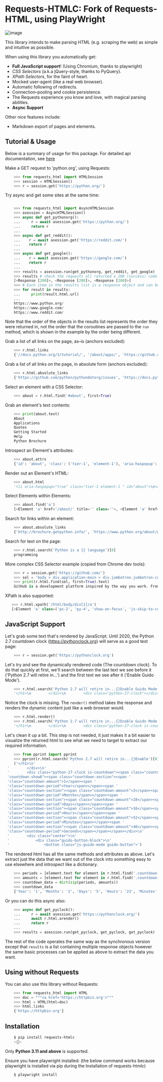 # Requests-HTMLC: Fork of Requests-HTML, using PlayWright

![image](https://farm5.staticflickr.com/4695/39152770914_a3ab8af40d_k_d.jpg)

This library intends to make parsing HTML (e.g. scraping the web) as
simple and intuitive as possible.

When using this library you automatically get:

- **Full JavaScript support**! (Using Chromium, thanks to playwright)
- *CSS Selectors* (a.k.a jQuery-style, thanks to PyQuery).
- *XPath Selectors*, for the faint of heart.
- Mocked user-agent (like a real web browser).
- Automatic following of redirects.
- Connection–pooling and cookie persistence.
- The Requests experience you know and love, with magical parsing abilities.
- **Async Support**

Other nice features include:
- Markdown export of pages and elements.

## Tutorial & Usage

Below is a summary of usage for this package.
For detailed api documentation, see [here](https://cboin1996.github.io/requests-htmlc)

Make a GET request to 'python.org', using Requests:

```python
    >>> from requests_html import HTMLSession
    >>> session = HTMLSession()
    >>> r = session.get('https://python.org/')
```

Try async and get some sites at the same time:

```python

    >>> from requests_html import AsyncHTMLSession
    >>> asession = AsyncHTMLSession()
    >>> async def get_pythonorg():
    ...     r = await asession.get('https://python.org/')
    ...     return r
    ...
    >>> async def get_reddit():
    ...    r = await asession.get('https://reddit.com/')
    ...    return r
    ...
    >>> async def get_google():
    ...    r = await asession.get('https://google.com/')
    ...    return r
    ...
    >>> results = asession.run(get_pythonorg, get_reddit, get_google)
    >>> results # check the requests all returned a 200 (success) code
    [<Response [200]>, <Response [200]>, <Response [200]>]
    >>> # Each item in the results list is a response object and can be interacted with as such
    >>> for result in results: 
    ...     print(result.html.url)
    ... 
    https://www.python.org/
    https://www.google.com/
    https://www.reddit.com/
```

Note that the order of the objects in the results list represents the
order they were returned in, not the order that the coroutines are passed
to the ``run`` method, which is shown in the example by the order being different. 

Grab a list of all links on the page, as–is (anchors excluded):

```python
    >>> r.html.links
    {'//docs.python.org/3/tutorial/', '/about/apps/', 'https://github.com/python/pythondotorg/issues', '/accounts/login/', '/dev/peps/', '/about/legal/', '//docs.python.org/3/tutorial/introduction.html#lists', '/download/alternatives', 'http://feedproxy.google.com/~r/PythonInsider/~3/kihd2DW98YY/python-370a4-is-available-for-testing.html', '/download/other/', '/downloads/windows/', 'https://mail.python.org/mailman/listinfo/python-dev', '/doc/av', 'https://devguide.python.org/', '/about/success/#engineering', 'https://wiki.python.org/moin/PythonEventsCalendar#Submitting_an_Event', 'https://www.openstack.org', '/about/gettingstarted/', 'http://feedproxy.google.com/~r/PythonInsider/~3/AMoBel8b8Mc/python-3.html', '/success-stories/industrial-light-magic-runs-python/', 'http://docs.python.org/3/tutorial/introduction.html#using-python-as-a-calculator', '/', 'http://pyfound.blogspot.com/', '/events/python-events/past/', '/downloads/release/python-2714/', 'https://wiki.python.org/moin/PythonBooks', 'http://plus.google.com/+Python', 'https://wiki.python.org/moin/', 'https://status.python.org/', '/community/workshops/', '/community/lists/', 'http://buildbot.net/', '/community/awards', 'http://twitter.com/ThePSF', 'https://docs.python.org/3/license.html', '/psf/donations/', 'http://wiki.python.org/moin/Languages', '/dev/', '/events/python-user-group/', 'https://wiki.qt.io/PySide', '/community/sigs/', 'https://wiki.gnome.org/Projects/PyGObject', 'http://www.ansible.com', 'http://www.saltstack.com', 'http://planetpython.org/', '/events/python-events', '/about/help/', '/events/python-user-group/past/', '/about/success/', '/psf-landing/', '/about/apps', '/about/', 'http://www.wxpython.org/', '/events/python-user-group/665/', 'https://www.python.org/psf/codeofconduct/', '/dev/peps/peps.rss', '/downloads/source/', '/psf/sponsorship/sponsors/', 'http://bottlepy.org', 'http://roundup.sourceforge.net/', 'http://pandas.pydata.org/', 'http://brochure.getpython.info/', 'https://bugs.python.org/', '/community/merchandise/', 'http://tornadoweb.org', '/events/python-user-group/650/', 'http://flask.pocoo.org/', '/downloads/release/python-364/', '/events/python-user-group/660/', '/events/python-user-group/638/', '/psf/', '/doc/', 'http://blog.python.org', '/events/python-events/604/', '/about/success/#government', 'http://python.org/dev/peps/', 'https://docs.python.org', 'http://feedproxy.google.com/~r/PythonInsider/~3/zVC80sq9s00/python-364-is-now-available.html', '/users/membership/', '/about/success/#arts', 'https://wiki.python.org/moin/Python2orPython3', '/downloads/', '/jobs/', 'http://trac.edgewall.org/', 'http://feedproxy.google.com/~r/PythonInsider/~3/wh73_1A-N7Q/python-355rc1-and-python-348rc1-are-now.html', '/privacy/', 'https://pypi.python.org/', 'http://www.riverbankcomputing.co.uk/software/pyqt/intro', 'http://www.scipy.org', '/community/forums/', '/about/success/#scientific', '/about/success/#software-development', '/shell/', '/accounts/signup/', 'http://www.facebook.com/pythonlang?fref=ts', '/community/', 'https://kivy.org/', '/about/quotes/', 'http://www.web2py.com/', '/community/logos/', '/community/diversity/', '/events/calendars/', 'https://wiki.python.org/moin/BeginnersGuide', '/success-stories/', '/doc/essays/', '/dev/core-mentorship/', 'http://ipython.org', '/events/', '//docs.python.org/3/tutorial/controlflow.html', '/about/success/#education', '/blogs/', '/community/irc/', 'http://pycon.blogspot.com/', '//jobs.python.org', 'http://www.pylonsproject.org/', 'http://www.djangoproject.com/', '/downloads/mac-osx/', '/about/success/#business', 'http://feedproxy.google.com/~r/PythonInsider/~3/x_c9D0S-4C4/python-370b1-is-now-available-for.html', 'http://wiki.python.org/moin/TkInter', 'https://docs.python.org/faq/', '//docs.python.org/3/tutorial/controlflow.html#defining-functions'}
```

Grab a list of all links on the page, in absolute form (anchors excluded):

```python
    >>> r.html.absolute_links
    {'https://github.com/python/pythondotorg/issues', 'https://docs.python.org/3/tutorial/', 'https://www.python.org/about/success/', 'http://feedproxy.google.com/~r/PythonInsider/~3/kihd2DW98YY/python-370a4-is-available-for-testing.html', 'https://www.python.org/dev/peps/', 'https://mail.python.org/mailman/listinfo/python-dev', 'https://www.python.org/doc/', 'https://www.python.org/', 'https://www.python.org/about/', 'https://www.python.org/events/python-events/past/', 'https://devguide.python.org/', 'https://wiki.python.org/moin/PythonEventsCalendar#Submitting_an_Event', 'https://www.openstack.org', 'http://feedproxy.google.com/~r/PythonInsider/~3/AMoBel8b8Mc/python-3.html', 'https://docs.python.org/3/tutorial/introduction.html#lists', 'http://docs.python.org/3/tutorial/introduction.html#using-python-as-a-calculator', 'http://pyfound.blogspot.com/', 'https://wiki.python.org/moin/PythonBooks', 'http://plus.google.com/+Python', 'https://wiki.python.org/moin/', 'https://www.python.org/events/python-events', 'https://status.python.org/', 'https://www.python.org/about/apps', 'https://www.python.org/downloads/release/python-2714/', 'https://www.python.org/psf/donations/', 'http://buildbot.net/', 'http://twitter.com/ThePSF', 'https://docs.python.org/3/license.html', 'http://wiki.python.org/moin/Languages', 'https://docs.python.org/faq/', 'https://jobs.python.org', 'https://www.python.org/about/success/#software-development', 'https://www.python.org/about/success/#education', 'https://www.python.org/community/logos/', 'https://www.python.org/doc/av', 'https://wiki.qt.io/PySide', 'https://www.python.org/events/python-user-group/660/', 'https://wiki.gnome.org/Projects/PyGObject', 'http://www.ansible.com', 'http://www.saltstack.com', 'https://www.python.org/dev/peps/peps.rss', 'http://planetpython.org/', 'https://www.python.org/events/python-user-group/past/', 'https://docs.python.org/3/tutorial/controlflow.html#defining-functions', 'https://www.python.org/community/diversity/', 'https://docs.python.org/3/tutorial/controlflow.html', 'https://www.python.org/community/awards', 'https://www.python.org/events/python-user-group/638/', 'https://www.python.org/about/legal/', 'https://www.python.org/dev/', 'https://www.python.org/download/alternatives', 'https://www.python.org/downloads/', 'https://www.python.org/community/lists/', 'http://www.wxpython.org/', 'https://www.python.org/about/success/#government', 'https://www.python.org/psf/', 'https://www.python.org/psf/codeofconduct/', 'http://bottlepy.org', 'http://roundup.sourceforge.net/', 'http://pandas.pydata.org/', 'http://brochure.getpython.info/', 'https://www.python.org/downloads/source/', 'https://bugs.python.org/', 'https://www.python.org/downloads/mac-osx/', 'https://www.python.org/about/help/', 'http://tornadoweb.org', 'http://flask.pocoo.org/', 'https://www.python.org/users/membership/', 'http://blog.python.org', 'https://www.python.org/privacy/', 'https://www.python.org/about/gettingstarted/', 'http://python.org/dev/peps/', 'https://www.python.org/about/apps/', 'https://docs.python.org', 'https://www.python.org/success-stories/', 'https://www.python.org/community/forums/', 'http://feedproxy.google.com/~r/PythonInsider/~3/zVC80sq9s00/python-364-is-now-available.html', 'https://www.python.org/community/merchandise/', 'https://www.python.org/about/success/#arts', 'https://wiki.python.org/moin/Python2orPython3', 'http://trac.edgewall.org/', 'http://feedproxy.google.com/~r/PythonInsider/~3/wh73_1A-N7Q/python-355rc1-and-python-348rc1-are-now.html', 'https://pypi.python.org/', 'https://www.python.org/events/python-user-group/650/', 'http://www.riverbankcomputing.co.uk/software/pyqt/intro', 'https://www.python.org/about/quotes/', 'https://www.python.org/downloads/windows/', 'https://www.python.org/events/calendars/', 'http://www.scipy.org', 'https://www.python.org/community/workshops/', 'https://www.python.org/blogs/', 'https://www.python.org/accounts/signup/', 'https://www.python.org/events/', 'https://kivy.org/', 'http://www.facebook.com/pythonlang?fref=ts', 'http://www.web2py.com/', 'https://www.python.org/psf/sponsorship/sponsors/', 'https://www.python.org/community/', 'https://www.python.org/download/other/', 'https://www.python.org/psf-landing/', 'https://www.python.org/events/python-user-group/665/', 'https://wiki.python.org/moin/BeginnersGuide', 'https://www.python.org/accounts/login/', 'https://www.python.org/downloads/release/python-364/', 'https://www.python.org/dev/core-mentorship/', 'https://www.python.org/about/success/#business', 'https://www.python.org/community/sigs/', 'https://www.python.org/events/python-user-group/', 'http://ipython.org', 'https://www.python.org/shell/', 'https://www.python.org/community/irc/', 'https://www.python.org/about/success/#engineering', 'http://www.pylonsproject.org/', 'http://pycon.blogspot.com/', 'https://www.python.org/about/success/#scientific', 'https://www.python.org/doc/essays/', 'http://www.djangoproject.com/', 'https://www.python.org/success-stories/industrial-light-magic-runs-python/', 'http://feedproxy.google.com/~r/PythonInsider/~3/x_c9D0S-4C4/python-370b1-is-now-available-for.html', 'http://wiki.python.org/moin/TkInter', 'https://www.python.org/jobs/', 'https://www.python.org/events/python-events/604/'}

```

Select an element with a CSS Selector:

```python
    >>> about = r.html.find('#about', first=True)
```

Grab an element's text contents:

```python
    >>> print(about.text)
    About
    Applications
    Quotes
    Getting Started
    Help
    Python Brochure
```

Introspect an Element's attributes:

```python
    >>> about.attrs
    {'id': 'about', 'class': ('tier-1', 'element-1'), 'aria-haspopup': 'true'}
```

Render out an Element's HTML:

```python
    >>> about.html
    '<li aria-haspopup="true" class="tier-1 element-1 " id="about">\n<a class="" href="/about/" title="">About</a>\n<ul aria-hidden="true" class="subnav menu" role="menu">\n<li class="tier-2 element-1" role="treeitem"><a href="/about/apps/" title="">Applications</a></li>\n<li class="tier-2 element-2" role="treeitem"><a href="/about/quotes/" title="">Quotes</a></li>\n<li class="tier-2 element-3" role="treeitem"><a href="/about/gettingstarted/" title="">Getting Started</a></li>\n<li class="tier-2 element-4" role="treeitem"><a href="/about/help/" title="">Help</a></li>\n<li class="tier-2 element-5" role="treeitem"><a href="http://brochure.getpython.info/" title="">Python Brochure</a></li>\n</ul>\n</li>'
```

Select Elements within Elements:

```python
    >>> about.find('a')
    [<Element 'a' href='/about/' title='' class=''>, <Element 'a' href='/about/apps/' title=''>, <Element 'a' href='/about/quotes/' title=''>, <Element 'a' href='/about/gettingstarted/' title=''>, <Element 'a' href='/about/help/' title=''>, <Element 'a' href='http://brochure.getpython.info/' title=''>]
```

Search for links within an element:

```python
    >>> about.absolute_links
    {'http://brochure.getpython.info/', 'https://www.python.org/about/gettingstarted/', 'https://www.python.org/about/', 'https://www.python.org/about/quotes/', 'https://www.python.org/about/help/', 'https://www.python.org/about/apps/'}
```

Search for text on the page:

```python
    >>> r.html.search('Python is a {} language')[0]
    programming
```

More complex CSS Selector example (copied from Chrome dev tools):

```python
    >>> r = session.get('https://github.com/')
    >>> sel = 'body > div.application-main > div.jumbotron.jumbotron-codelines > div > div > div.col-md-7.text-center.text-md-left > p'
    >>> print(r.html.find(sel, first=True).text)
    GitHub is a development platform inspired by the way you work. From open source to business, you can host and review code, manage projects, and build software alongside millions of other developers.
```

XPath is also supported:

```python
   >>> r.html.xpath('/html/body/div[1]/a')
   [<Element 'a' class=('px-2', 'py-4', 'show-on-focus', 'js-skip-to-content') href='#start-of-content' tabindex='1'>]
```

## JavaScript Support

Let's grab some text that's rendered by JavaScript. Until 2020, the Python 2.7
countdown clock (https://pythonclock.org) will serve as a good test page:

```python
    >>> r = session.get('https://pythonclock.org')
```

Let's try and see the dynamically rendered code (The countdown clock).
To do that quickly at first, we'll search between the last text we see
before it ('Python 2.7 will retire in...') and the first text we see
after it ('Enable Guido Mode').

```python
	>>> r.html.search('Python 2.7 will retire in...{}Enable Guido Mode')[0]
	'</h1>\n        </div>\n        <div class="python-27-clock"></div>\n        <div class="center">\n            <div class="guido-button-block">\n                <button class="js-guido-mode guido-button">'
```

Notice the clock is missing. The ``render()`` method takes the response and renders
the dynamic content just like a web browser would.

```python
    >>> r.html.render()
    >>> r.html.search('Python 2.7 will retire in...{}Enable Guido Mode')[0]
    '</h1>\n        </div>\n        <div class="python-27-clock is-countdown"><span class="countdown-row countdown-show6"><span class="countdown-section"><span class="countdown-amount">1</span><span class="countdown-period">Year</span></span><span class="countdown-section"><span class="countdown-amount">2</span><span class="countdown-period">Months</span></span><span class="countdown-section"><span class="countdown-amount">28</span><span class="countdown-period">Days</span></span><span class="countdown-section"><span class="countdown-amount">16</span><span class="countdown-period">Hours</span></span><span class="countdown-section"><span class="countdown-amount">52</span><span class="countdown-period">Minutes</span></span><span class="countdown-section"><span class="countdown-amount">46</span><span class="countdown-period">Seconds</span></span></span></div>\n        <div class="center">\n            <div class="guido-button-block">\n                <button class="js-guido-mode guido-button">'
```

Let's clean it up a bit. This step is not needed, it just makes it a bit easier
to visualize the returned html to see what we need to target to extract our
required information. 

```python
	>>> from pprint import pprint
	>>> pprint(r.html.search('Python 2.7 will retire in...{}Enable')[0])
	('</h1>\n'
 '        </div>\n'
 '        <div class="python-27-clock is-countdown"><span class="countdown-row '
 'countdown-show6"><span class="countdown-section"><span '
 'class="countdown-amount">1</span><span '
 'class="countdown-period">Year</span></span><span '
 'class="countdown-section"><span class="countdown-amount">2</span><span '
 'class="countdown-period">Months</span></span><span '
 'class="countdown-section"><span class="countdown-amount">28</span><span '
 'class="countdown-period">Days</span></span><span '
 'class="countdown-section"><span class="countdown-amount">16</span><span '
 'class="countdown-period">Hours</span></span><span '
 'class="countdown-section"><span class="countdown-amount">52</span><span '
 'class="countdown-period">Minutes</span></span><span '
 'class="countdown-section"><span class="countdown-amount">46</span><span '
 'class="countdown-period">Seconds</span></span></span></div>\n'
 '        <div class="center">\n'
 '            <div class="guido-button-block">\n'
 '                <button class="js-guido-mode guido-button">')
```

The rendered html has all the same methods and attributes as above. Let's extract
just the data that we want out of the clock into something easy to
use elsewhere and introspect like a dictionary.

```python
	>>> periods = [element.text for element in r.html.find('.countdown-period')]
	>>> amounts = [element.text for element in r.html.find('.countdown-amount')]
	>>> countdown_data = dict(zip(periods, amounts))
	>>> countdown_data
	{'Year': '1', 'Months': '2', 'Days': '5', 'Hours': '23', 'Minutes': '34', 'Seconds': '37'}
```

Or you can do this async also:

```python
    >>> async def get_pyclock():
    ...     r = await asession.get('https://pythonclock.org/')
    ...     await r.html.arender()
    ...     return r
    ...
    >>> results = asession.run(get_pyclock, get_pyclock, get_pyclock)
```

The rest of the code operates the same way as the synchronous version except
that `results` is a list containing multiple response objects however the
same basic processes can be applied as above to extract the data you want.

## Using without Requests

You can also use this library without Requests:

```python
    >>> from requests_html import HTML
    >>> doc = """<a href='https://httpbin.org'>"""
    >>> html = HTML(html=doc)
    >>> html.links
    {'https://httpbin.org'}
```


## Installation

```bash
    $ pip install requests-htmlc
    ✨🍰✨
```

Only **Python 3.11 and above** is supported.

Ensure you have playwright installed:
(the below command works because playwright
is installed via pip during the Installation
of requests-htmlc)
 
```bash
    $ playwright install
```